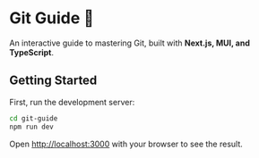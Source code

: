 # Git Guide 🚀  

An interactive guide to mastering Git, built with **Next.js, MUI, and TypeScript**.  

## Getting Started

First, run the development server:

```bash
cd git-guide
npm run dev

```

Open [http://localhost:3000](http://localhost:3000) with your browser to see the result.
